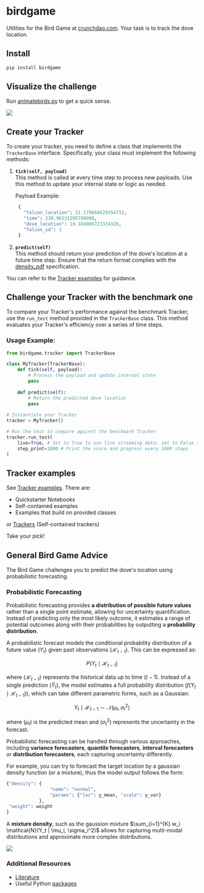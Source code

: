 # birdgame

Utilities for the Bird Game at [crunchdao.com](https://crunchdao.com). Your task is to track the dove location. 

## Install

```bash
pip install birdgame
```

## Visualize the challenge
Run [animatebirds.py](https://github.com/microprediction/birdgame/blob/main/birdgame/animation/animatebirds.py) to get a quick sense. 

![](https://github.com/microprediction/birdgame/blob/main/docs/assets/bird_animation.png)


## Create your Tracker

To create your tracker, you need to define a class that implements the `TrackerBase` interface. Specifically, your class must implement the following methods:

1. **`tick(self, payload)`**  
   This method is called at every time step to process new payloads. Use this method to update your internal state or logic as needed.

   Payload Example:
     ```python
      {
        "falcon_location": 21.179864629354732,
        "time": 230.96231205799998,
        "dove_location": 19.164986723324326,
        "falcon_id": 1
      }
     ```
2. **`predict(self)`**  
   This method should return your prediction of the dove's location at a future time step. Ensure that the return format complies with the [density_pdf](https://github.com/microprediction/densitypdf/blob/main/densitypdf/__init__.py) specification.

You can refer to the [Tracker examples](https://github.com/microprediction/birdgame/tree/main/birdgame/examples) for guidance.

## Challenge your Tracker with the benchmark one

To compare your Tracker's performance against the benchmark Tracker, use the `run_test` method provided in the `TrackerBase` class. This method evaluates your Tracker's efficiency over a series of time steps.

### Usage Example:
```python
from birdgame.tracker import TrackerBase

class MyTracker(TrackerBase):
    def tick(self, payload):
        # Process the payload and update internal state
        pass
   
    def predict(self):
        # Return the predicted dove location
        pass
   
# Instantiate your Tracker
tracker = MyTracker()

# Run the test to compare against the benchmark Tracker
tracker.run_test(
    live=True, # Set to True to use live streaming data; set to False to use data from a CSV file
    step_print=1000 # Print the score and progress every 1000 steps
)
```


## Tracker examples 
See [Tracker examples](https://github.com/microprediction/birdgame/tree/main/birdgame/examples). There are:

- Quickstarter Notebooks
- Self-contained examples
- Examples that build on provided classes

or [Trackers](https://github.com/microprediction/birdgame/tree/main/birdgame/models) (Self-contained trackers)

Take your pick! 

## General Bird Game Advice 

The Bird Game challenges you to predict the dove's location using probabilistic forecasting.

### Probabilistic Forecasting

Probabilistic forecasting provides **a distribution of possible future values** rather than a single point estimate, allowing for uncertainty quantification. Instead of predicting only the most likely outcome, it estimates a range of potential outcomes along with their probabilities by outputting a **probability distribution**.

A probabilistic forecast models the conditional probability distribution of a future value $(Y_t)$ given past observations $(\mathcal{H}_{t-1})$. This can be expressed as:  

$$P(Y_t \mid \mathcal{H}_{t-1})$$

where $(\mathcal{H}_{t-1})$ represents the historical data up to time $(t-1)$. Instead of a single prediction $(\hat{Y}_t)$, the model estimates a full probability distribution $(f(Y_t \mid \mathcal{H}_{t-1}))$, which can take different parametric forms, such as a Gaussian:

$$Y_t \mid \mathcal{H}_{t-1} \sim \mathcal{N}(\mu_t, \sigma_t^2)$$

where $(\mu_t)$ is the predicted mean and $(\sigma_t^2)$ represents the uncertainty in the forecast.

Probabilistic forecasting can be handled through various approaches, including **variance forecasters**, **quantile forecasters**, **interval forecasters** or **distribution forecasters**, each capturing uncertainty differently.

For example, you can try to forecast the target location by a gaussian density function (or a mixture), thus the model output follows the form:

```python
{"density": {
                "name": "normal",
                "params": {"loc": y_mean, "scale": y_var}
            },
 "weight": weight
}
```

A **mixture density**, such as the gaussion mixture $\sum_{i=1}^{K} w_i \mathcal{N}(Y_t | \mu_i, \sigma_i^2)$ allows for capturing multi-modal distributions and approximate more complex distributions.

![](https://github.com/microprediction/birdgame/blob/main/docs/assets/proba_forecast.png)

### Additional Resources

- [Literature](https://github.com/microprediction/birdgame/blob/main/LITERATURE.md) 
- Useful Python [packages](https://github.com/microprediction/birdgame/blob/main/PACKAGES.md)

